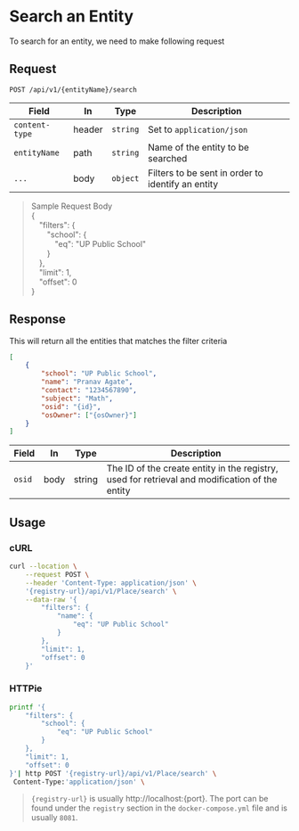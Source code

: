 # Search an Entity

To search for an entity, we need to make following request

## Request
```http
POST /api/v1/{entityName}/search
```
| Field            | In       | Type           | Description                                                         |
|----------------- | -------- | -------------- | ------------------------------------------------------------------- |
| `content-type`  | header | `string` | Set to `application/json`        |
| `entityName`    | path   | `string` | Name of the entity to be searched |
| `...`           | body   | `object` | Filters to be sent in order to identify an entity |

> Sample Request Body <br>
{<br>
    &emsp;"filters": {<br>
        &emsp;&emsp;"school": { <br>
            &emsp;&emsp;&emsp;"eq": "UP Public School" <br>
        &emsp;&emsp;} <br>
    &emsp;}, <br>
    &emsp;"limit": 1,<br>
    &emsp;"offset": 0<br>
}
>

## Response
This will return all the entities that matches the filter criteria

```json
[
    {
        "school": "UP Public School",
        "name": "Pranav Agate",
        "contact": "1234567890",
        "subject": "Math",
        "osid": "{id}",
        "osOwner": ["{osOwner}"]
    }
]
```

| Field              | In   | Type     | Description                                                                                                                                                   |
| ------------------ | ---- | -------- | --------------------------------------------------------------------------------------------------------------------------------------------------------------|
| `osid`             | body | string   | The ID of the create entity in the registry, used for retrieval and modification of the entity |


## Usage

### cURL

```sh
curl --location \
    --request POST \
    --header 'Content-Type: application/json' \
    '{registry-url}/api/v1/Place/search' \
    --data-raw '{
        "filters": {
            "name": {
                "eq": "UP Public School"
            }
        },
        "limit": 1,
        "offset": 0
    }'
```

### HTTPie

```sh
printf '{
    "filters": {
        "school": {
            "eq": "UP Public School"
        }
    },
    "limit": 1,
    "offset": 0
}'| http POST '{registry-url}/api/v1/Place/search' \
 Content-Type:'application/json' \
 ```


> `{registry-url}` is usually http://localhost:{port}. The port can be found
> under the `registry` section in the `docker-compose.yml` file and is usually
> `8081`.
